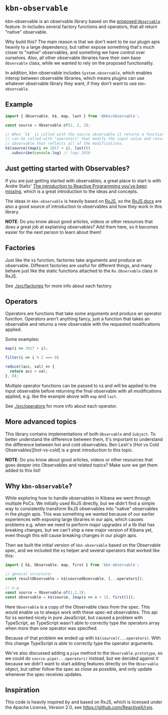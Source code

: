 # `kbn-observable`

kbn-observable is an observable library based on the [proposed `Observable`][proposal]
feature. In includes several factory functions and operators, that all return
"native" observable.

Why build this? The main reason is that we don't want to tie our plugin apis
heavily to a large dependency, but rather expose something that's much closer
to "native" observables, and something we have control over ourselves. Also, all
other observable libraries have their own base `Observable` class, while we
wanted to rely on the proposed functionality.

In addition, kbn-observable includes `System.observable`, which enables interop
between observable libraries, which means plugins can use whatever observable
library they want, if they don't want to use `kbn-observable`.

## Example

```js
import { Observable, k$, map, last } from '@kbn/observable';

const source = Observable.of(1, 2, 3);

// When `k$` is called with the source observable it returns a function that
// can be called with "operators" that modify the input value and return an
// observable that reflects all of the modifications.
k$(source)(map(i => 2017 + i), last())
  .subscribe(console.log) // logs 2020
```

## Just getting started with Observables?

If you are just getting started with observables, a great place to start is with
Andre Staltz' [The introduction to Reactive Programming you've been missing][staltz-intro],
which is a great introduction to the ideas and concepts.

The ideas in `kbn-observable` is heavily based on [RxJS][rxjs], so the
[RxJS docs][rxjs-docs] are also a good source of introduction to observables and
how they work in this library.

**NOTE**: Do you know about good articles, videos or other resources that does
a great job at explaining observables? Add them here, so it becomes easier for
the next person to learn about them!

## Factories

Just like the `k$` function, factories take arguments and produce an observable.
Different factories are useful for different things, and many behave just like
the static functions attached to the `Rx.Observable` class in RxJS.

See [./src/factories](./src/factories) for more info about each factory.

## Operators

Operators are functions that take some arguments and produce an operator
function. Operators aren't anything fancy, just a function that takes an
observable and returns a new observable with the requested modifications
applied.

Some examples:

```js
map(i => 2017 + i);

filter(i => i % 2 === 0)

reduce((acc, val) => {
  return acc + val;
}, 0);
```

Multiple operator functions can be passed to `k$` and will be applied to the
input observable before returning the final observable with all modifications
applied, e.g. like the example above with `map` and `last`.

See [./src/operators](./src/operators) for more info about each operator.

## More advanced topics

This library contains implementations of both `Observable` and `Subject`. To
better understand the difference between them, it's important to understand the
difference between hot and cold observables. Ben Lesh's
[Hot vs Cold Observables][hot-vs-cold] is a great introduction to this topic.

**NOTE**: Do you know about good articles, videos or other resources that goes
deeper into Observables and related topics? Make sure we get them added to this
list!

## Why `kbn-observable`?

While exploring how to handle observables in Kibana we went through multiple
PoCs. We initially used RxJS directly, but we didn't find a simple way to
consistently transform RxJS observables into "native" observables in the plugin
apis. This was something we wanted because of our earlier experiences with
exposing large libraries in our apis, which causes problems e.g. when we need to
perform major upgrades of a lib that has breaking changes, but we can't ship a
new major version of Kibana yet, even though this will cause breaking changes
in our plugin apis.

Then we built the initial version of `kbn-observable` based on the Observable
spec, and we included the `k$` helper and several operators that worked like
this:

```js
import { k$, Observable, map, first } from 'kbn-observable';

// general structure:
const resultObservable = k$(sourceObservable, [...operators]);

// e.g.
const source = Observable.of(1,2,3);
const observable = k$(source, [map(x => x + 1), first()]);
```

Here `Observable` is a copy of the Observable class from the spec. This
would enable us to always work with these spec-ed observables. This api for `k$`
worked nicely in pure JavaScript, but caused a problem with TypeScript, as
TypeScript wasn't able to correctly type the operators array when more than one
operator was specified.

Because of that problem we ended up with `k$(source)(...operators)`. With this
change TypeScript is able to correctly type the operator arguments.

We've also discussed adding a `pipe` method to the `Observable.prototype`, so we
could do `source.pipe(...operators)` instead, but we decided against it because
we didn't want to start adding features directly on the `Observable` object, but
rather follow the spec as close as possible, and only update whenever the spec
receives updates.

## Inspiration

This code is heavily inspired by and based on RxJS, which is licensed under the
Apache License, Version 2.0, see https://github.com/ReactiveX/rxjs.

[proposal]: https://github.com/tc39/proposal-observable
[rxjs]: http://reactivex.io/rxjs/
[rxjs-docs]: http://reactivex.io/rxjs/manual/index.html
[staltz-intro]: https://gist.github.com/staltz/868e7e9bc2a7b8c1f754